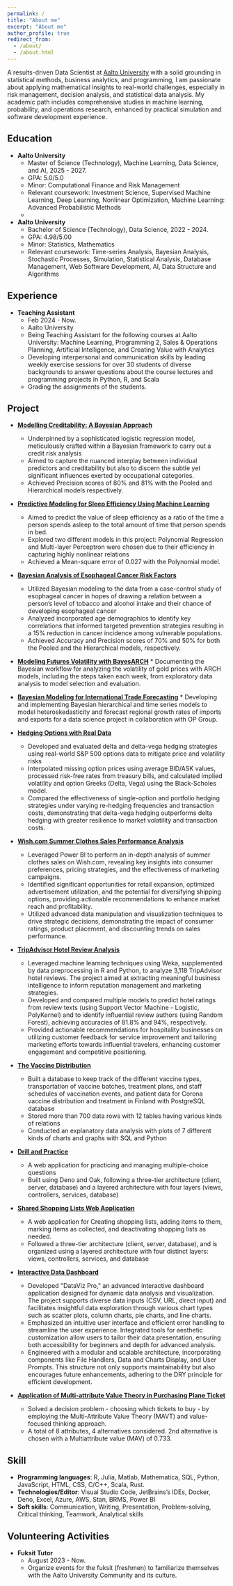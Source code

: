 ```yaml
---
permalink: /
title: "About me"
excerpt: "About me"
author_profile: true
redirect_from: 
  - /about/
  - /about.html
---
```


A results-driven Data Scientist at [Aalto University](https://www.aalto.fi/en) with a solid grounding in statistical methods, business analytics, and programming, I am passionate about applying mathematical insights to real-world challenges, especially in risk management, decision analysis, and statistical data analysis. My academic path includes comprehensive studies in machine learning, probability, and operations research, enhanced by practical simulation and software development experience. 

Education
------
  * **Aalto University**
    * Master of  Science (Technology), Machine Learning, Data Science, and AI, 2025 - 2027.
    * GPA: 5.0/5.0
    * Minor: Computational Finance and Risk Management 
    * Relevant coursework: Investment Science, Supervised Machine Learning, Deep Learning, Nonlinear Optimization, Machine Learning: Advanced Probabilistic Methods
    * 
  * **Aalto University**
    * Bachelor of  Science (Technology), Data Science, 2022 - 2024.
    * GPA: 4.98/5.00
    * Minor: Statistics, Mathematics
    * Relevant coursework: Time-series Analysis, Bayesian Analysis, Stochastic Processes, Simulation, Statistical Analysis, Database Management, Web Software Development, AI, Data Structure and Algorithms
   
Experience
------
* **Teaching Assistant**
    * Feb 2024 - Now.
    * Aalto University
    * Being Teaching Assistant for the following courses at Aalto University: Machine Learning, Programming 2, Sales & Operations Planning, Artificial Intelligence, and Creating Value with Analytics
    * Developing interpersonal and communication skills by leading weekly exercise sessions for over 30 students of diverse backgrounds to answer questions about the course lectures and programming projects in Python, R, and Scala
    * Grading the assignments of the students.

Project
------
  * **[Modelling Creditability: A Bayesian Approach](https://github.com/quan22022003/Modelling-Creditability-A-Bayesian-Approach)**
    * Underpinned by a sophisticated logistic regression model, meticulously crafted within a Bayesian framework to carry out a credit risk
analysis
    * Aimed to capture the nuanced interplay between individual predictors and creditability but also to discern the subtle yet significant
influences exerted by occupational categories.
    * Achieved Precision scores of 80% and 81% with the Pooled and Hierarchical models respectively.

  * **[Predictive Modeling for Sleep Efficiency Using Machine Learning](https://github.com/quan22022003/Predictive-Modeling-for-Sleep-Efficiency-Using-Machine-Learning)**
    * Aimed to predict the value of sleep efficiency as a ratio of the time a person spends asleep to the total amount of time that person
spends in bed.
    * Explored two different models in this project: Polynomial Regression and Multi-layer Perceptron were chosen due to their efficiency in
capturing highly nonlinear relations
    * Achieved a Mean-square error of 0.027 with the Polynomial model.

  * **[Bayesian Analysis of Esophageal Cancer Risk Factors](https://github.com/quan22022003/Bayesian-Analysis-of-Esophageal-Cancer-Risk-Factors)**
    * Utilized Bayesian modeling to the data from a case-control study of esophageal cancer in hopes of drawing a relation between a
person’s level of tobacco and alcohol intake and their chance of developing esophageal cancer
    * Analyzed incorporated age demographics to identify key correlations that informed targeted prevention strategies resulting in a 15%
reduction in cancer incidence among vulnerable populations.
    * Achieved Accuracy and Precision scores of 70% and 50% for both the Pooled and the Hierarchical models, respectively.

  *  **[Modeling Futures Volatility with BayesARCH](https://github.com/quan22022003/Modeling-Gold-Futures-Volatility-with-BayesARCH)**
    * Documenting the Bayesian workflow for analyzing the volatility of gold prices with ARCH models, including the steps taken each week, from exploratory data analysis to model selection and evaluation.

  *  **[Bayesian Modeling for International Trade Forecasting](https://github.com/quan22022003/Bayesian-International-Trade-Forecasting)**
    * Developing and implementing Bayesian hierarchical and time series models to model heteroskedasticity and forecast regional growth rates of imports and exports for a data science project in collaboration with OP Group.
   
  * **[Hedging Options with Real Data](https://github.com/quan22022003/Hedging-with-Real-Data)**
    * Developed and evaluated delta and delta-vega hedging strategies using real-world S&P 500 options data to mitigate price and volatility risks
    * Interpolated missing option prices using average BID/ASK values, processed risk-free rates from treasury bills, and calculated implied volatility and option Greeks (Delta, Vega) using the Black-Scholes model.
    * Compared the effectiveness of single-option and portfolio hedging strategies under varying re-hedging frequencies and transaction costs, demonstrating that delta-vega hedging outperforms delta hedging with greater resilience to market volatility and transaction costs. 
   
  * **[Wish.com Summer Clothes Sales Performance Analysis](https://github.com/quan22022003/Wish.com-Summer-Clothes-Sales-Performance-Analysis)**
    * Leveraged Power BI to perform an in-depth analysis of summer clothes sales on Wish.com, revealing key insights into consumer preferences, pricing strategies, and the effectiveness of marketing campaigns.
    * Identified significant opportunities for retail expansion, optimized advertisement utilization, and the potential for diversifying shipping options, providing actionable recommendations to enhance market reach and profitability.
    * Utilized advanced data manipulation and visualization techniques to drive strategic decisions, demonstrating the impact of consumer ratings, product placement, and discounting trends on sales performance.

  * **[TripAdvisor Hotel Review Analysis](https://github.com/quan22022003/TripAdvisor-Hotel-Review-Analysis)**
    * Leveraged machine learning techniques using Weka, supplemented by data preprocessing in R and Python, to analyze 3,118 TripAdvisor hotel reviews. The project aimed at extracting meaningful business intelligence to inform reputation management and marketing strategies.
    *  Developed and compared multiple models to predict hotel ratings from review texts (using Support Vector Machine - Logistic, PolyKernel) and to identify influential review authors (using Random Forest), achieving accuracies of 81.8% and 94%, respectively.
    *  Provided actionable recommendations for hospitality businesses on utilizing customer feedback for service improvement and tailoring marketing efforts towards influential travelers, enhancing customer engagement and competitive positioning. 
      
  * **[The Vaccine Distribution](https://github.com/quan22022003/Vaccine-Distribution)**
    * Built a database to keep track of the different vaccine types, transportation of vaccine batches, treatment plans, and staff schedules of
vaccination events, and patient data for Corona vaccine distribution and treatment in Finland with PostgreSQL database
    * Stored more than 700 data rows with 12 tables having various kinds of relations
    * Conducted an explanatory data analysis with plots of 7 different kinds of charts and graphs with SQL and Python

  * **[Drill and Practice](https://github.com/quan22022003/Drill-and-Practice)**
    * A web application for practicing and managing multiple-choice questions
    * Built using Deno and Oak, following a three-tier architecture (client, server, database) and a layered architecture with four layers
(views, controllers, services, database)

  * **[Shared Shopping Lists Web Application](https://github.com/quan22022003/shopping-lists-web)**
    * A web application for Creating shopping lists, adding items to them, marking items as collected, and deactivating shopping lists as
needed.
    * Followed a three-tier architecture (client, server, database), and is organized using a layered architecture with four distinct layers:
views, controllers, services, and database

  * **[Interactive Data Dashboard](https://github.com/quan22022003/DataVizPro---An-Interactive-Data-Dashboard)**
    * Developed "DataViz Pro," an advanced interactive dashboard application designed for dynamic data analysis and visualization. The project supports diverse data inputs (CSV, URL, direct input) and facilitates insightful data exploration through various chart types such as scatter plots, column charts, pie charts, and line charts.
    * Emphasized an intuitive user interface and efficient error handling to streamline the user experience. Integrated tools for aesthetic customization allow users to tailor their data presentation, ensuring both accessibility for beginners and depth for advanced analysis.
    * Engineered with a modular and scalable architecture, incorporating components like File Handlers, Data and Charts Display, and User Prompts. This structure not only supports maintainability but also encourages future enhancements, adhering to the DRY principle for efficient development.
      
  * **[Application of Multi-attribute Value Theory in Purchasing Plane Ticket](https://github.com/quan22022003/Application-of-Multi-attribute-Value-Theory-in-Purchasing-Plane-Ticket)**
    * Solved a decision problem - choosing which tickets to buy - by employing the Multi-Attribute Value Theory (MAVT) and value-focused
thinking approach.
    * A total of 8 attributes, 4 alternatives considered. 2nd alternative is chosen with a Multiattribute value (MAV) of 0.733.


Skill
------
* **Programming languages**: R, Julia, Matlab, Mathematica, SQL, Python, JavaScript, HTML, CSS, C/C++, Scala, Rust.
* **Technologies/Editor**: Visual Studio Code, JetBrains’s IDEs, Docker, Deno, Excel, Azure, AWS, Stan, BRMS, Power BI
* **Soft skills**: Communication, Writing, Presentation, Problem-solving, Critical thinking, Teamwork, Analytical skills


Volunteering Activities
------
* **Fuksit Tutor**
    * August 2023 - Now.
    * Organize events for the fuksit (freshmen) to familiarize themselves with the Aalto University Community and its culture.
